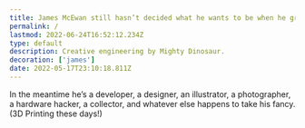 ```yaml
---
title: James McEwan still hasn’t decided what he wants to be when he grows up
permalink: /
lastmod: 2022-06-24T16:52:12.234Z
type: default
description: Creative engineering by Mighty Dinosaur.
decoration: ['james']
date: 2022-05-17T23:10:18.811Z
---
```


In the meantime he’s a developer, a designer, an illustrator, a photographer, a hardware hacker, a collector, and whatever else happens to take his fancy. (3D Printing these days!)
